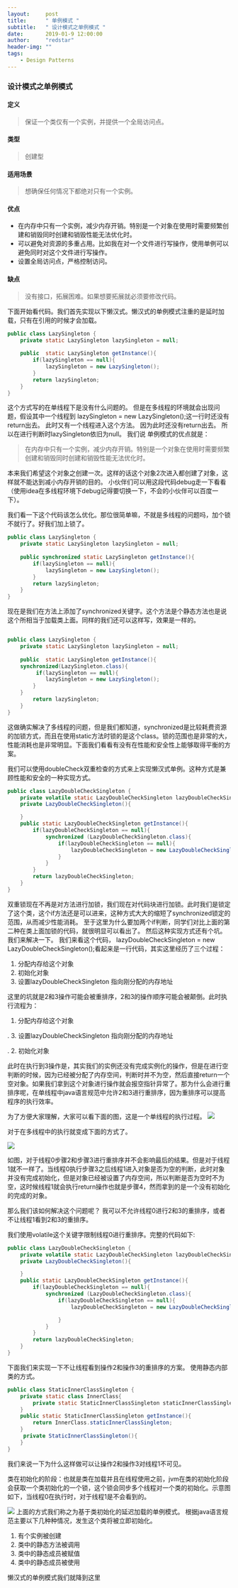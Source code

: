 ```yaml
---
layout:     post
title:      " 单例模式 "
subtitle:   " 设计模式之单例模式 "
date:       2019-01-9 12:00:00
author:     "redstar"
header-img: ""
tags:
    - Design Patterns
---
```




### 设计模式之单例模式

#### 定义
> 保证一个类仅有一个实例，并提供一个全局访问点。
#### 类型
> 创建型
#### 适用场景
> 想确保任何情况下都绝对只有一个实例。
#### 优点

* 在内存中只有一个实例，减少内存开销。特别是一个对象在使用时需要频繁创建和销毁同时创建和销毁性能无法优化时。
* 可以避免对资源的多重占用。比如我在对一个文件进行写操作，使用单例可以避免同时对这个文件进行写操作。
* 设置全局访问点，严格控制访问。
#### 缺点
> 没有接口，拓展困难。如果想要拓展就必须要修改代码。

下面开始看代码。我们首先实现以下懒汉式。懒汉式的单例模式注重的是延时加载，只有在引用的时候才会加载。


```java
public class LazySingleton {
    private static LazySingleton lazySingleton = null;
 
    public  static LazySingleton getInstance(){
        if(lazySingleton == null){
            lazySingleton = new LazySingleton();
        }
        return lazySingleton;
    }
}    
```
这个方式写的在单线程下是没有什么问题的。
但是在多线程的环境就会出现问题，假设其中一个线程到  lazySingleton = new LazySingleton();这一行时还没有return出去。
此时又有一个线程进入这个方法。
因为此时还没有return出去。
所以在进行判断时lazySingleton依旧为null。
我们说 单例模式的优点就是：
> 在内存中只有一个实例，减少内存开销。特别是一个对象在使用时需要频繁创建和销毁同时创建和销毁性能无法优化时。

本来我们希望这个对象之创建一次。这样的话这个对象2次进入都创建了对象，这样就不能达到减小内存开销的目的。
小伙伴们可以用这段代码debug走一下看看（使用idea在多线程环境下debug记得要切换一下，不会的小伙伴可以百度一下）。

我们看一下这个代码该怎么优化。那位很简单嘛，不就是多线程的问题吗，加个锁不就行了。好我们加上锁了。


```java
public class LazySingleton {
    private static LazySingleton lazySingleton = null;
 
    public synchronized static LazySingleton getInstance(){
        if(lazySingleton == null){
            lazySingleton = new LazySingleton();
        }
        return lazySingleton;
    }
}  

```
现在是我们在方法上添加了synchronized关键字。这个方法是个静态方法也是说这个所相当于加载类上面。同样的我们还可以这样写，效果是一样的。

```java

public class LazySingleton {
    private static LazySingleton lazySingleton = null;
 
    public  static LazySingleton getInstance(){
    synchronized(LazySingleton.class){
         if(lazySingleton == null){
            lazySingleton = new LazySingleton();
        }
    }
        return lazySingleton;
    }
} 

```
这做确实解决了多线程的问题，但是我们都知道，synchronized是比较耗费资源的加锁方式，而且在使用static方法时锁的是这个class。锁的范围也是非常的大，
性能消耗也是非常明显。下面我们看看有没有在性能和安全性上能够取得平衡的方案。

我们可以使用doubleCheck双重检查的方式来上实现懒汉式单例。这种方式是兼顾性能和安全的一种实现方式。

```java
public class LazyDoubleCheckSingleton {
    private volatile static LazyDoubleCheckSingleton lazyDoubleCheckSingleton = null;
    private LazyDoubleCheckSingleton(){

    }
    public static LazyDoubleCheckSingleton getInstance(){
        if(lazyDoubleCheckSingleton == null){
            synchronized (LazyDoubleCheckSingleton.class){
                if(lazyDoubleCheckSingleton == null){
                    lazyDoubleCheckSingleton = new LazyDoubleCheckSingleton();
                }
            }
        }
        return lazyDoubleCheckSingleton;
    }
}

```
双重锁现在不再是对方法进行加锁，我们现在对代码块进行加锁。此时我们是锁定了这个类，这个if方法还是可以进来，这种方式大大的缩短了synchronized锁定的范围，从而减少性能消耗。
至于这里为什么要加两个if判断，同学们对比上面的第二种在类上面加锁的代码，就很明显可以看出了。
然后这种实现方式还有个坑。我们来解决一下。
我们来看这个代码， lazyDoubleCheckSingleton = new LazyDoubleCheckSingleton();看起来是一行代码，其实这里经历了三个过程：
1. 分配内存给这个对象
2. 初始化对象
3. 设置lazyDoubleCheckSingleton 指向刚分配的内存地址

这里的坑就是2和3操作可能会被重排序，2和3的操作顺序可能会被颠倒。此时执行流程为：
1. 分配内存给这个对象

.
3. 设置lazyDoubleCheckSingleton 指向刚分配的内存地址

.
2. 初始化对象

此时在执行到3操作是，其实我们的实例还没有完成实例化的操作，但是在进行空判断的时候，因为已经被分配了内存空间，判断时并不为空，然后直接return一个空对象。如果我们拿到这个对象进行操作就会报空指针异常了。那为什么会进行重排序呢，在单线程中java语言规范中允许2和3进行重排序，因为重排序可以提高程序的执行效率。

为了方便大家理解，大家可以看下面的图，这是一个单线程的执行过程。
![](https://user-gold-cdn.xitu.io/2018/12/18/167c1eb88634771f?w=914&h=704&f=png&s=153491)

对于在多线程中的执行就变成下面的方式了。

![](https://user-gold-cdn.xitu.io/2018/12/18/167c1eab52f4d6d7?w=1506&h=736&f=png&s=232347)

如图，对于线程0步骤2和步骤3进行重排序并不会影响最后的结果。但是对于线程1就不一样了。当线程0执行步骤3之后线程1进入对象是否为空的判断，此时对象并没有完成初始化，但是对象已经被设置了内存空间，所以判断是否为空时不为空，这时候线程1就会执行return操作也就是步骤4，然而拿到的是一个没有初始化的完成的对象。

那么我们该如何解决这个问题呢？
我可以不允许线程0进行2和3的重排序，或者不让线程1看到2和3的重排序。

我们使用volatile这个关键字限制线程0进行重排序。完整的代码如下:
```java
public class LazyDoubleCheckSingleton {
    private volatile static LazyDoubleCheckSingleton lazyDoubleCheckSingleton = null;
    private LazyDoubleCheckSingleton(){

    }
    public static LazyDoubleCheckSingleton getInstance(){
        if(lazyDoubleCheckSingleton == null){
            synchronized (LazyDoubleCheckSingleton.class){
                if(lazyDoubleCheckSingleton == null){
                    lazyDoubleCheckSingleton = new LazyDoubleCheckSingleton();

                }
            }
        }
        return lazyDoubleCheckSingleton;
    }
}
```
下面我们来实现一下不让线程看到操作2和操作3的重排序的方案。
使用静态内部类的方式。

```java
public class StaticInnerClassSingleton {
    private static class InnerClass{
        private static StaticInnerClassSingleton staticInnerClassSingleton = new StaticInnerClassSingleton();
    }
    public static StaticInnerClassSingleton getInstance(){
        return InnerClass.staticInnerClassSingleton;
    }
     private StaticInnerClassSingleton(){
    }
}
```
我们来说一下为什么这样做可以让操作2和操作3对线程1不可见。

类在初始化的阶段：也就是类在加载并且在线程使用之前，jvm在类的初始化阶段会获取一个类初始化的一个锁，这个锁会同步多个线程对一个类的初始化。示意图如下，当线程0在执行时，对于线程1是不会看到的。

![](https://user-gold-cdn.xitu.io/2018/12/19/167c6a48ec175894?w=1716&h=636&f=png&s=190006)
上面的方式我们称之为基于类初始化的延迟加载的单例模式。 根据java语言规范主要以下几种种情况，发生这个类将被立即初始化。
1. 有个实例被创建
2. 类中的静态方法被调用
3. 类中的静态成员被赋值
4. 类中的静态成员被使用

懒汉式的单例模式我们就降到这里